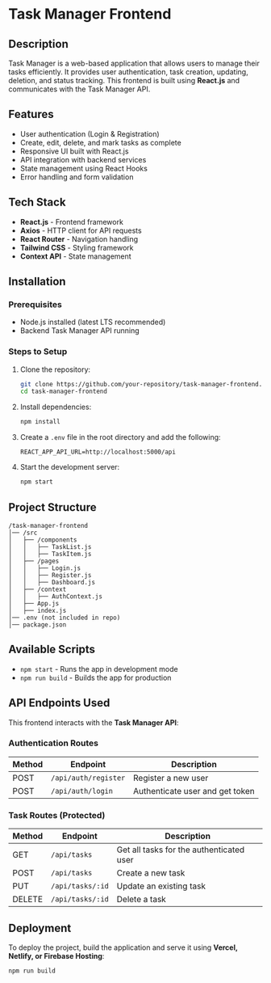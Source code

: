 # Task Manager Frontend

## Description
Task Manager is a web-based application that allows users to manage their tasks efficiently. It provides user authentication, task creation, updating, deletion, and status tracking. This frontend is built using **React.js** and communicates with the Task Manager API.

## Features
- User authentication (Login & Registration)
- Create, edit, delete, and mark tasks as complete
- Responsive UI built with React.js
- API integration with backend services
- State management using React Hooks
- Error handling and form validation

## Tech Stack
- **React.js** - Frontend framework
- **Axios** - HTTP client for API requests
- **React Router** - Navigation handling
- **Tailwind CSS** - Styling framework
- **Context API** - State management

## Installation

### Prerequisites
- Node.js installed (latest LTS recommended)
- Backend Task Manager API running

### Steps to Setup
1. Clone the repository:
   ```sh
   git clone https://github.com/your-repository/task-manager-frontend.git
   cd task-manager-frontend
   ```

2. Install dependencies:
   ```sh
   npm install
   ```

3. Create a `.env` file in the root directory and add the following:
   ```env
   REACT_APP_API_URL=http://localhost:5000/api
   ```

4. Start the development server:
   ```sh
   npm start
   ```

## Project Structure
```
/task-manager-frontend
│── /src
│   ├── /components
│   │   ├── TaskList.js
│   │   ├── TaskItem.js
│   ├── /pages
│   │   ├── Login.js
│   │   ├── Register.js
│   │   ├── Dashboard.js
│   ├── /context
│   │   ├── AuthContext.js
│   ├── App.js
│   ├── index.js
│── .env (not included in repo)
│── package.json
```

## Available Scripts

- `npm start` - Runs the app in development mode
- `npm run build` - Builds the app for production

## API Endpoints Used
This frontend interacts with the **Task Manager API**:

### Authentication Routes
| Method | Endpoint       | Description             |
|--------|--------------|-------------------------|
| POST   | `/api/auth/register` | Register a new user |
| POST   | `/api/auth/login`    | Authenticate user and get token |

### Task Routes (Protected)
| Method | Endpoint       | Description             |
|--------|--------------|-------------------------|
| GET    | `/api/tasks`  | Get all tasks for the authenticated user |
| POST   | `/api/tasks`  | Create a new task |
| PUT    | `/api/tasks/:id` | Update an existing task |
| DELETE | `/api/tasks/:id` | Delete a task |

## Deployment
To deploy the project, build the application and serve it using **Vercel, Netlify, or Firebase Hosting**:
```sh
npm run build
```